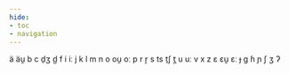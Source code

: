 ```yaml
---
hide:
- toc
- navigation
---
```

ä
äu̯
b
c
d̠ʒ
d̺
f
i
iː
j
k
l
m
n
o
ou̯
oː
p
r
r̝
s
ts
t̠ʃ
t̪
u
uː
v
x
z
ɛ
ɛu̯
ɛː
ɟ
ɡ
ɦ
ɲ
ʃ
ʒ
ʔ

